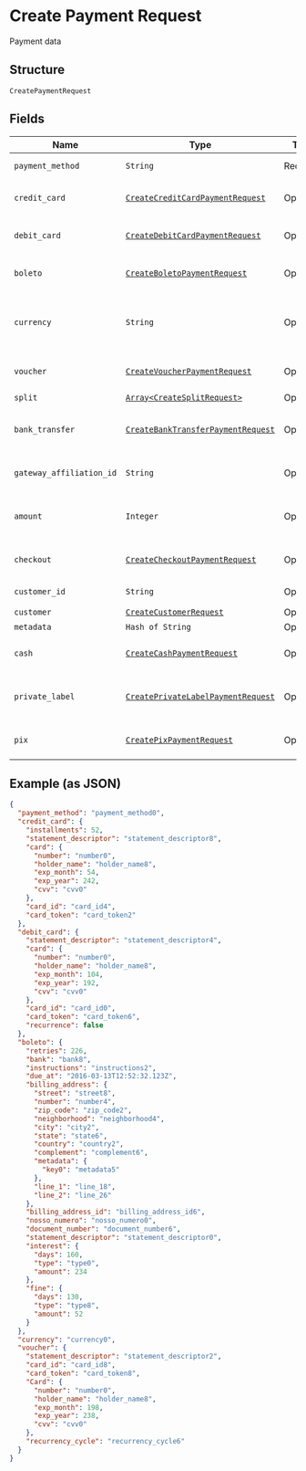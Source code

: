 
# Create Payment Request

Payment data

## Structure

`CreatePaymentRequest`

## Fields

| Name | Type | Tags | Description |
|  --- | --- | --- | --- |
| `payment_method` | `String` | Required | Payment method |
| `credit_card` | [`CreateCreditCardPaymentRequest`](../../doc/models/create-credit-card-payment-request.md) | Optional | Settings for credit card payment |
| `debit_card` | [`CreateDebitCardPaymentRequest`](../../doc/models/create-debit-card-payment-request.md) | Optional | Settings for debit card payment |
| `boleto` | [`CreateBoletoPaymentRequest`](../../doc/models/create-boleto-payment-request.md) | Optional | Settings for boleto payment |
| `currency` | `String` | Optional | Currency. Must be informed using 3 characters |
| `voucher` | [`CreateVoucherPaymentRequest`](../../doc/models/create-voucher-payment-request.md) | Optional | Settings for voucher payment |
| `split` | [`Array<CreateSplitRequest>`](../../doc/models/create-split-request.md) | Optional | Splits |
| `bank_transfer` | [`CreateBankTransferPaymentRequest`](../../doc/models/create-bank-transfer-payment-request.md) | Optional | Settings for bank transfer payment |
| `gateway_affiliation_id` | `String` | Optional | Gateway affiliation code |
| `amount` | `Integer` | Optional | The amount of the payment, in cents |
| `checkout` | [`CreateCheckoutPaymentRequest`](../../doc/models/create-checkout-payment-request.md) | Optional | Settings for checkout payment |
| `customer_id` | `String` | Optional | Customer Id |
| `customer` | [`CreateCustomerRequest`](../../doc/models/create-customer-request.md) | Optional | Customer |
| `metadata` | `Hash of String` | Optional | Metadata |
| `cash` | [`CreateCashPaymentRequest`](../../doc/models/create-cash-payment-request.md) | Optional | Settings for cash payment |
| `private_label` | [`CreatePrivateLabelPaymentRequest`](../../doc/models/create-private-label-payment-request.md) | Optional | Settings for private label payment |
| `pix` | [`CreatePixPaymentRequest`](../../doc/models/create-pix-payment-request.md) | Optional | Settings for pix payment |

## Example (as JSON)

```json
{
  "payment_method": "payment_method0",
  "credit_card": {
    "installments": 52,
    "statement_descriptor": "statement_descriptor8",
    "card": {
      "number": "number0",
      "holder_name": "holder_name8",
      "exp_month": 54,
      "exp_year": 242,
      "cvv": "cvv0"
    },
    "card_id": "card_id4",
    "card_token": "card_token2"
  },
  "debit_card": {
    "statement_descriptor": "statement_descriptor4",
    "card": {
      "number": "number0",
      "holder_name": "holder_name8",
      "exp_month": 104,
      "exp_year": 192,
      "cvv": "cvv0"
    },
    "card_id": "card_id0",
    "card_token": "card_token6",
    "recurrence": false
  },
  "boleto": {
    "retries": 226,
    "bank": "bank8",
    "instructions": "instructions2",
    "due_at": "2016-03-13T12:52:32.123Z",
    "billing_address": {
      "street": "street8",
      "number": "number4",
      "zip_code": "zip_code2",
      "neighborhood": "neighborhood4",
      "city": "city2",
      "state": "state6",
      "country": "country2",
      "complement": "complement6",
      "metadata": {
        "key0": "metadata5"
      },
      "line_1": "line_18",
      "line_2": "line_26"
    },
    "billing_address_id": "billing_address_id6",
    "nosso_numero": "nosso_numero0",
    "document_number": "document_number6",
    "statement_descriptor": "statement_descriptor0",
    "interest": {
      "days": 160,
      "type": "type0",
      "amount": 234
    },
    "fine": {
      "days": 130,
      "type": "type8",
      "amount": 52
    }
  },
  "currency": "currency0",
  "voucher": {
    "statement_descriptor": "statement_descriptor2",
    "card_id": "card_id8",
    "card_token": "card_token8",
    "Card": {
      "number": "number0",
      "holder_name": "holder_name8",
      "exp_month": 198,
      "exp_year": 238,
      "cvv": "cvv0"
    },
    "recurrency_cycle": "recurrency_cycle6"
  }
}
```

